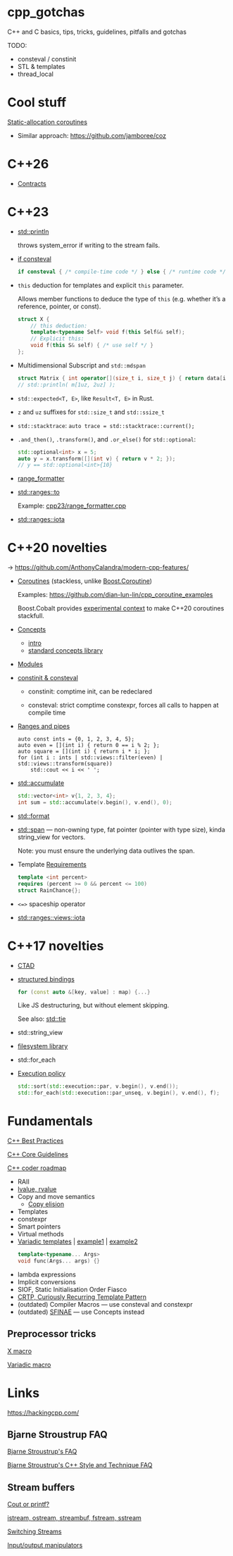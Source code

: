 # cpp_gotchas

C++ and C basics, tips, tricks, guidelines, pitfalls and gotchas

TODO:

- consteval / constinit
- STL & templates
- thread_local

# Cool stuff

[Static-allocation coroutines](https://pigweed.dev/docs/blog/05-coroutines.html)

- Similar approach: https://github.com/jamboree/coz


# C++26

- [Contracts](https://en.cppreference.com/w/cpp/language/contracts.html)

# C++23

- [std::println](https://en.cppreference.com/w/cpp/io/println.html)

    throws system_error if writing to the stream fails.

- [if consteval](https://en.cppreference.com/w/cpp/language/if.html#Consteval_if)

    ```cpp
    if consteval { /* compile-time code */ } else { /* runtime code */ }
    ```

- `this` deduction for templates and explicit `this` parameter.

    Allows member functions to deduce the type of `this` (e.g. whether it’s a reference, pointer, or const).

    ```cpp
    struct X {
        // this deduction:
        template<typename Self> void f(this Self&& self);
        // Explicit this:
        void f(this S& self) { /* use self */ }
    };
    ```

- Multidimensional Subscript and `std::mdspan`

    ```cpp
    struct Matrix { int operator[](size_t i, size_t j) { return data[i * cols + j]; } };
    // std::println( m[1uz, 2uz] );
    ```

- `std::expected<T, E>`, like `Result<T, E>` in Rust.

- `z` and `uz` suffixes for `std::size_t` and `std::ssize_t`

- `std::stacktrace`: `auto trace = std::stacktrace::current();`

- `.and_then()`, `.transform()`, and `.or_else()` for `std::optional`:

    ```c++
    std::optional<int> x = 5;
    auto y = x.transform([](int v) { return v * 2; });
    // y == std::optional<int>{10}
    ```

- [range_formatter](https://en.cppreference.com/w/cpp/utility/format/range_formatter.html#Range_format_specification)

- [std::ranges::to](https://en.cppreference.com/w/cpp/ranges/to.html)

  Example: [cpp23/range_formatter.cpp](./cpp23/range_formatter.cpp)

- [std::ranges::iota](https://en.cppreference.com/w/cpp/algorithm/ranges/iota.html)

# C++20 novelties

→ https://github.com/AnthonyCalandra/modern-cpp-features/

- [Coroutines](https://en.cppreference.com/w/cpp/language/coroutines) (stackless, unlike [Boost.Coroutine](https://www.boost.org/doc/libs/latest/libs/coroutine2/doc/html/coroutine2/intro.html))

    Examples: https://github.com/dian-lun-lin/cpp_coroutine_examples

    Boost.Cobalt provides [experimental context](https://www.boost.org/doc/libs/latest/libs/cobalt/doc/html/index.html#context) to make C++20 coroutines stackfull.

- [Concepts](https://en.cppreference.com/w/cpp/language/constraints)
    - [intro](https://quantdev.blog/posts/c++20-concepts/)
    - [standard concepts library](https://en.cppreference.com/w/cpp/concepts.html)

- [Modules](https://en.cppreference.com/w/cpp/language/modules)

- [constinit & consteval](https://www.cppstories.com/2022/const-options-cpp20/)

    - constinit: comptime init, can be redeclared

    - consteval: strict comptime constexpr, forces all calls to happen at compile time

- [Ranges and pipes](https://en.cppreference.com/w/cpp/ranges.html)

    ```с++
    auto const ints = {0, 1, 2, 3, 4, 5};
    auto even = [](int i) { return 0 == i % 2; };
    auto square = [](int i) { return i * i; };
    for (int i : ints | std::views::filter(even) | std::views::transform(square))
        std::cout << i << ' ';  
    ```

- [std::accumulate](https://en.cppreference.com/w/cpp/algorithm/accumulate.html)

    ```c++     
    std::vector<int> v{1, 2, 3, 4};
    int sum = std::accumulate(v.begin(), v.end(), 0);
    ```

- [std::format](https://en.cppreference.com/w/cpp/utility/format/format.html)

- [std::span](./cpp20/span.cpp) — non-owning type, fat pointer (pointer with type size), kinda string_view for vectors.

    Note: you must ensure the underlying data outlives the span.

- Template [Requirements](https://en.cppreference.com/w/cpp/language/requires.html)

    ```c++
    template <int percent>
    requires (percent >= 0 && percent <= 100)
    struct RainChance{};
    ```

- `<=>` spaceship operator

- [std::ranges::views::iota](https://en.cppreference.com/w/cpp/ranges/iota_view.html)


# C++17 novelties

- [CTAD](https://en.cppreference.com/w/cpp/language/class_template_argument_deduction)

- [structured bindings](https://lemire.me/blog/2025/05/18/returning-several-values-from-a-function-in-c-c23-edition/)

    ```c++
    for (const auto &[key, value] : map) {...}
    ```

    Like JS destructuring, but without element skipping.

    See also: [std::tie](https://en.cppreference.com/w/cpp/utility/tuple/tie)

- std::string_view

- [filesystem library](https://en.cppreference.com/w/cpp/filesystem.html)

- std::for_each

- [Execution policy](https://en.cppreference.com/w/cpp/algorithm/execution_policy_tag.html)

    ```c++
    std::sort(std::execution::par, v.begin(), v.end());
    std::for_each(std::execution::par_unseq, v.begin(), v.end(), f);
    ```

# Fundamentals

[C++ Best Practices](https://github.com/cpp-best-practices/cppbestpractices/)

[C++ Core Guidelines](https://isocpp.github.io/CppCoreGuidelines/CppCoreGuidelines)

[C++ coder roadmap](https://roadmap.sh/cpp)

- RAII
- [lvalue, rvalue](https://en.cppreference.com/w/cpp/language/value_category.html)
- Copy and move semantics
    - [Copy elision](https://en.cppreference.com/w/cpp/language/copy_elision.html)
- Templates
- constexpr
- Smart pointers
- Virtual methods
- [Variadic templates](https://en.wikipedia.org/wiki/Variadic_template) | [example1](./basics/variadic_template.cpp) | [example2](https://github.com/siberex/cpp_gotchas/blob/332813508e491f5f0c7d9a8fac0f9a69e01ca4e2/concepts/concepts.cpp#L96)
  ```c++
  template<typename... Args>
  void func(Args... args) {}
  ```
- lambda expressions
- Implicit conversions
- SIOF, Static Initialisation Order Fiasco
- [CRTP, Curiously Recurring Template Pattern](https://en.cppreference.com/w/cpp/language/crtp.html)
- (outdated) Compiler Macros — use consteval and constexpr
- (outdated) [SFINAE](https://en.cppreference.com/w/cpp/language/sfinae.html) — use Concepts instead

## Preprocessor tricks

[X macro](https://en.wikipedia.org/wiki/X_macro)

[Variadic macro](https://en.wikipedia.org/wiki/Variadic_macro_in_the_C_preprocessor)

# Links

https://hackingcpp.com/

## Bjarne Stroustrup FAQ

[Bjarne Stroustrup's FAQ](https://www.stroustrup.com/bs_faq.html)

[Bjarne Stroustrup's C++ Style and Technique FAQ](https://www.stroustrup.com/bs_faq2.html)

## Stream buffers

[Cout or printf?](https://web.archive.org/web/20240223211016/http://wordaligned.org/articles/cpp-streambufs)

[istream, ostream, streambuf, fstream, sstream](https://cplusplus.com/reference/iolibrary/)

[Switching Streams](http://www.gotw.ca/gotw/048.htm)

[Input/output manipulators](https://www.cppreference.com/w/cpp/io/manip.html)

